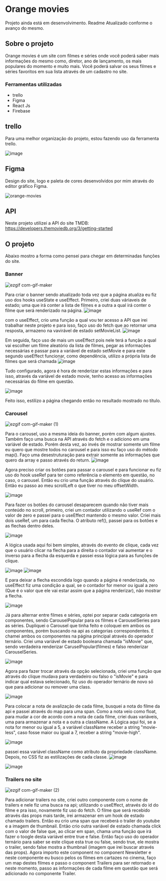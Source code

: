 # Orange movies

Projeto ainda está em desenvolvimento. Readme Atualizado conforme o avanço do mesmo.

## Sobre o projeto
Orange movies é um site com filmes e séries onde você poderá saber mais informações do mesmo como, diretor, ano de lançamento, os mais populares do momento e muito mais. Você poderá salvar os seus filmes e séries favoritos em sua lista através de um cadastro no site. 

### Ferramentas utilizadas
<ul>
  <li>trello</li>
  <li>Figma</li>
  <li>React Js</li>
  <li>Firebase</li>
</ul>

## trello

Para uma melhor organização do projeto, estou fazendo uso da ferramenta trello.

![image](https://user-images.githubusercontent.com/70671093/169414198-0e2d7426-51bd-4890-95cf-1e7380bbaf31.png)



## Figma
Design do site, logo e paleta de cores desenvolvidos por mim através do editor gráfico Figma.

![orange-movies](https://user-images.githubusercontent.com/70671093/161812275-89f355ad-37c3-4280-bd1b-184e438c8b55.gif)

## API
Neste projeto utilizei a API do site TMDB: https://developers.themoviedb.org/3/getting-started

## O projeto

Abaixo mostro a forma como pensei para chegar em determinadas funções do site.

### Banner

![ezgif com-gif-maker](https://user-images.githubusercontent.com/70671093/163178931-c2d8d8ed-e368-4a1d-9c3c-ae266b4e618a.gif)


Para criar o banner sendo atualizado toda vez que a página atualiza eu fiz uso dos hooks useState e useEffect. 
 Primeiro, criei duas váriaveis de estado; uma que irá conter a lista de filmes e a outra a qual irá conter o filme que será renderizado na página.
 ![image](https://user-images.githubusercontent.com/70671093/162218407-a15cb578-c6a0-4c08-b6e8-5d23d16e463c.png)
 
 com o useEffect, crio uma função a qual vou ter acesso a API que irei trabalhar neste projeto e para isso, faço uso do fetch que ao retornar uma resposta, armazeno na vavirável de estado setMovieList.
 ![image](https://user-images.githubusercontent.com/70671093/162220612-26463c37-bbd2-4de8-8151-8595d45b2ccb.png)

Em seguida, faço uso de mais um useEffect pois nele terá a função a qual vai escolher um filme aleatório da lista de filmes, pegar as informações necessárias e passar para a variável de estado setMovie e para este segundo useEffect funcionar, como dependência, utilizo a própria lista de filmes que será chamada
![image](https://user-images.githubusercontent.com/70671093/162221573-2b66dcb4-0f30-4f66-8598-db55b1eceeb3.png)

Tudo configurado, agora é hora de renderizar estas informações e para isso, através da variável de estado movie, tenho acesso as informações necessárias do filme em questão.

![image](https://user-images.githubusercontent.com/70671093/162222121-d82e27d3-b237-4c8c-b84c-3451ee944da7.png)

Feito isso, estilizo a página chegando então no resultado mostrado no título.

### Carousel
![ezgif com-gif-maker (1)](https://user-images.githubusercontent.com/70671093/163179324-a7311e46-62ea-4c38-8b37-cf4f520cb355.gif)





Para o carousel, uso a mesma ideia do banner, porém com algum ajustes. Também faço uma busca na API através do fetch e o adiciono em uma variável de estado. Porém desta vez, ao invés de mostrar somente um filme eu quero que mostre todos no carousel e para isso eu faço uso do método map(). Faço uma desestruturação para extrair somente as informações que quero da array e passo através do return.
![image](https://user-images.githubusercontent.com/70671093/162574565-6cbe6084-09c7-4e09-9d9d-88422d8d66a4.png)

Agora preciso criar os botões para passar o carousel e para funcionar eu fiz uso do hook useRef para ter como referência o elemento em questão, no caso, o carousel.
Então eu crio uma função através do clique do usuário. Então eu passo ao meu scrollLeft o que tiver no meu offsetWidth.

![image](https://user-images.githubusercontent.com/70671093/162574860-16dc1713-1e09-4562-93bb-d1e39d7cac43.png)

Para fazer os botões do carousel desaparecem quando não tiver mais conteúdo no scroll, primeiro, criei um contador utilizando o useRef com o valor de zero e passei para o useEffect mantendo o mesmo valor. Criei mais dois useRef, um para cada flecha.  O atributo ref(), passei para os botões e as flechas dentro deles.

![image](https://user-images.githubusercontent.com/70671093/162632323-3113c14e-acd1-45a5-a86d-2f547e522b8d.png)

A lógica usada aqui foi bem simples, através do evento de clique, cada vez que o usuário clicar na flecha para a direita o contador vai aumentar e o inverso para a flecha da esquerda e passei essa lógica para as funções de clique.

![image](https://user-images.githubusercontent.com/70671093/162632542-ff6c74ea-3665-44bf-9064-7276487e3b6d.png)
![image](https://user-images.githubusercontent.com/70671093/162632520-4d503780-8529-4668-a1bb-3289dc7c7ee9.png)

E para deixar a flecha escondida logo quando a página é renderizada, no useEffect fiz uma condição a qual, se o contador for menor ou igual a zero (Que é o valor que ele vai estar assim que a página renderizar), não mostrar a flecha.

![image](https://user-images.githubusercontent.com/70671093/162632706-36c4d418-3f79-4357-8c96-7428f847e4f9.png)

Já para alternar entre filmes e séries, optei por separar cada categoria em componentes, sendo CarouselPopular para os filmes e CarouselSeries para as séries. Dupliquei o Carousel que tinha feito e coloquei em ambos os componentes, porém buscando na api as categorias correspondentes. E chamei ambos os componentes na página principal através do operador ternário. Criei uma variável de estado booleana chamada "isMovie" que, sendo verdadeira renderizar CaruselPopular(filmes) e falso renderizar CarouselSeries.

![image](https://user-images.githubusercontent.com/70671093/162782496-f452101d-8748-4d1e-8a9d-ee600236fba6.png)

Agora para fazer trocar através da opção selecionada, criei uma função que através do clique mudava para verdadeiro ou falso o "isMovie" e para indicar qual estava selecionado, fiz uso do operador ternário de novo só que para adicionar ou remover uma class.

![image](https://user-images.githubusercontent.com/70671093/162783015-dac3ec27-49dc-4471-89f5-2719580ce536.png)

Para colocar a nota de avalização de cada filme, busquei a nota do filme da api e passei através do map para uma span. Como a nota veio como float, para mudar a cor de acordo com a nota de cada filme, criei duas variáveis, uma para armazenar a nota e a outra a className. A Lógica aqui foi, se a nota for menor ou igual a 5, a variável className receber a string "movie-less", caso fosse maior ou igual a 7, receber a string "movie-high".

![image](https://user-images.githubusercontent.com/70671093/162979159-a55c96ef-676b-4880-b6f7-e0088a4f63d6.png)

passei essa variável className como atributo da propriedade className. Depois, no CSS fiz as estilizações de cada classe.
![image](https://user-images.githubusercontent.com/70671093/162980113-c7b02602-b033-4812-ab76-13b1beb9c24d.png)

![image](https://user-images.githubusercontent.com/70671093/162979892-642951ca-8f76-4d38-9208-85330578f9e1.png)

### Trailers no site
![ezgif com-gif-maker (2)](https://user-images.githubusercontent.com/70671093/163848867-3b9a9b53-f8ff-417f-b0f8-0430e3134659.gif)

Para adicionar trailers no site, criei outro componente com o nome de trailers e nele fiz uma busca na api; utilizando o useEffect, através do id do filme e pra isso, novamente fiz uso do fetch. O filme que será recebido através das props mais tarde, irei armazenar em um hook de estado chamado trailers. 
Então eu crio uma span que receberá o trailer do youtube e a imagem de thumbnail. Então crio outra variável de estado chamada click com o valor de false que, ao clicar em span, chama uma função que irá fazer o toogle desta variável entre true e false. Então faço uso do operador ternário para saber se este clique esta true ou false, sendo true, ele mostra o trailer, sendo false mostra a thumbnail (imagem que irei buscar através das props). Agora importo este component no component Newsletter e neste componente eu busco pelos os filmes em cartazes no cinema, faço um map destes filmes e passo o component Trailers para ser retornado e neste momento, passo as informações de cada filme em questão que será adicionado no componente Trailer.
